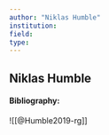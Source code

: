 ```yaml
---
author: "Niklas Humble"
institution:
field:
type:
---
```


## Niklas Humble
#### Bibliography:

![[@Humble2019-rg]]